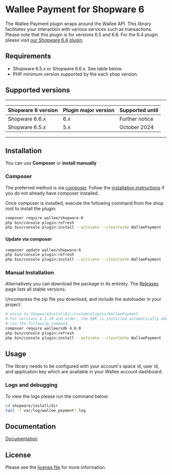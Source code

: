 

Wallee Payment for Shopware 6
=============================

The Wallee Payment plugin wraps around the Wallee API. This library facilitates your interaction with various services such as transactions.
Please note that this plugin is for versions 6.5 and 6.6. For the 6.4 plugin please visit [our Shopware 6.4 plugin](https://github.com/wallee-payment/shopware-6-4).

## Requirements

- Shopware 6.5.x or Shopware 6.6.x. See table below.
- PHP minimum version supported by the each shop version.

## Supported versions

___________________________________________________________________________________
| Shopware 6 version            | Plugin major version   | Supported until        |
|-------------------------------|------------------------|------------------------|
| Shopware 6.6.x                | 6.x                    | Further notice         |
| Shopware 6.5.x                | 5.x                    | October 2024           |
-----------------------------------------------------------------------------------

## Installation

You can use **Composer** or **install manually**

### Composer

The preferred method is via [composer](https://getcomposer.org). Follow the
[installation instructions](https://getcomposer.org/doc/00-intro.md) if you do not already have
composer installed.

Once composer is installed, execute the following command from the shop root to install the plugin:

```bash
composer require wallee/shopware-6
php bin/console plugin:refresh
php bin/console plugin:install --activate --clearCache WalleePayment
```

#### Update via composer
```bash
composer update wallee/shopware-6
php bin/console plugin:refresh
php bin/console plugin:install --activate --clearCache WalleePayment
```

### Manual Installation

Alternatively you can download the package in its entirety. The [Releases](../../releases) page lists all stable versions.

Uncompress the zip file you download, and include the autoloader in your project:

```bash
# unzip to ShopwareInstallDir/custom/plugins/WalleePayment
# For versions 6.1.10 and older, the SDK is installed automatically when installing the plugin in the shop, so you don't need to
# run the following command.
composer require wallee/sdk 4.6.0
php bin/console plugin:refresh
php bin/console plugin:install --activate --clearCache WalleePayment
```

## Usage
The library needs to be configured with your account's space id, user id, and application key which are available in your Wallee
account dashboard.

### Logs and debugging
To view the logs please run the command below:
```bash
cd shopware/install/dir
tail -f var/log/wallee_payment*.log
```

## Documentation

[Documentation](https://plugin-documentation.wallee.com/wallee-payment/shopware-6/6.1.10/docs/en/documentation.html)

## License

Please see the [license file](https://github.com/wallee-payment/shopware-6/blob/master/LICENSE.txt) for more information.
